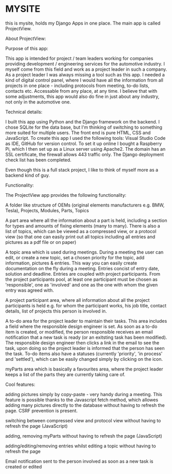# MYSITE

this is mysite, holds my Django Apps in one place. The main app is called ProjectView.

About ProjectView:

Purpose of this app:

This app is intended for project / team leaders working for companies providing development / engineering services for the automotive industry. I myself come from this field and work as a project leader in such a company. As a project leader I was always missing a tool such as this app. I needed a kind of digital control panel, where I would have all the information from all projects in one place - including protocols from meeting, to-do lists, contacts etc. Accessable from any place, at any time. I believe that with some adjustments, this app would also do fine in just about any industry, not only in the automotive one.

Technical details:

I built this app using Python and the Django framework on the backend. I chose SQLite for the data base, but I'm thinking of switching to something more suited for multiple users. The front end is pure HTML, CSS and JavaScript. To create this app I used the following tools: Visual Studio Code as IDE, GitHub for version control. To set it up online I bought a Raspberry Pi, which I then set up as a Linux server using Apache2. The domain has an SSL certificate, the firewall allows 443 traffic only. The Django deployment check list has been completed.

Even though this is a full stack project, I like to think of myself more as a backend kind of guy.

Functionality:

The ProjectView app provides the following functionality:

A folder like structure of OEMs (original elements manufacturers e.g. BMW, Tesla), Projects, Modules, Parts, Topics

A part area where all the information about a part is held, including a section for types and amounts of fixing elements (many to many). There is also a list of topics, which can be viewed as a compressed view, or a protocol view (so that one can easily print out all topics including all entries and pictures as a pdf file or on paper)

A topic area which is used during meetings. During a meeting the user can edit, or create a new topic, set a chosen priority for the topic, add information, pictures & entries. This way you can easily create documentation on the fly during a meeting. Entries concist of entry date, solution and deadline. Entries are coupled with project participants. From the project participants pool, at least one participant must be chosen as 'responsible', one as 'involved' and one as the one with whom the given entry was agreed with.

A project participant area, where all information about all the project participants is held e.g. for whom the participant works, his job title, contact details, list of projects this person is involved in.

A to-do area for the project leader to maintain their tasks. This area includes a field where the responsible design engineer is set. As soon as a to-do item is created, or modified, the person responsible receives an email notification that a new task is ready (or an exitsting task has been modified). The responsible design engineer then clicks a link in the email to see the task, upon doing so the project leader is informed that the person has seen the task. To-do items also have a statuses (currently 'priority', 'in process' and 'settled'), which can be easily changed simply by clicking on the icon.

myParts area which is basically a favourites area, where the project leader keeps a list of the parts they are currently taking care of.

Cool features:

adding pictures simply by copy-paste - very handy during a meeting. This feature is possible thanks to the Javascript fetch method, which allowes adding many pictures directly to the database without having to refresh the page. CSRF prevention is present.

switching between compressed view and protocol view without having to refresh the page (JavaScript)

adding, removing myParts without having to refresh the page (JavaScript)

adding/editing/removing entries whilst editing a topic without having to refresh the page

Email notification sent to the person involved as soon as a new task is created or edited
